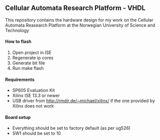 ## Cellular Automata Research Platform - VHDL

This repository contains the hardware design for my work on the Cellular Automata Reasearch Platform at the Norwegian University of Science and Technology

#### How to flash
1. Open project in ISE
2. Regenerate ip cores
3. Generate bit file
4. Run make flash

#### Requirements
* SP605 Evaluation Kit
* Xilinx ISE 13.3 or newer
* USB driver from http://rmdir.de/~michael/xilinx/ if the one provided by Xilinx does not work

#### Board setup
* Everything should be set to factory default (as per ug526)
* SW1 should be set to 10
